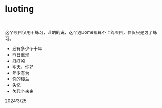 # luoting
<br>

这个项目仅用于练习，准确的说，这个连Dome都算不上的项目，仅仅只是为了练习。

- 还有多少个十年
- 昨日重现
- 好好的
- 明天，你好
- 年少有为
- 你的楼兰
- 失忆
- 欠我个未来

2024/3/25